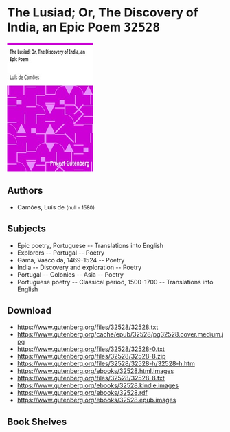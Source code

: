 # The Lusiad; Or, The Discovery of India, an Epic Poem <kbd>32528</kbd>

![](./cover.medium.jpg "")

## Authors


 - Camões, Luís de <small>(null - 1580)</small>

## Subjects


 - Epic poetry, Portuguese -- Translations into English
 - Explorers -- Portugal -- Poetry
 - Gama, Vasco da, 1469-1524 -- Poetry
 - India -- Discovery and exploration -- Poetry
 - Portugal -- Colonies -- Asia -- Poetry
 - Portuguese poetry -- Classical period, 1500-1700 -- Translations into English

## Download


 - https://www.gutenberg.org/files/32528/32528.txt
 - https://www.gutenberg.org/cache/epub/32528/pg32528.cover.medium.jpg
 - https://www.gutenberg.org/files/32528/32528-0.txt
 - https://www.gutenberg.org/files/32528/32528-8.zip
 - https://www.gutenberg.org/files/32528/32528-h/32528-h.htm
 - https://www.gutenberg.org/ebooks/32528.html.images
 - https://www.gutenberg.org/files/32528/32528-8.txt
 - https://www.gutenberg.org/ebooks/32528.kindle.images
 - https://www.gutenberg.org/ebooks/32528.rdf
 - https://www.gutenberg.org/ebooks/32528.epub.images

## Book Shelves


